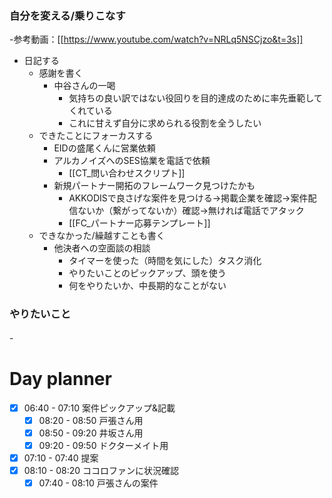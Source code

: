 ### 自分を変える/乗りこなす
-参考動画：[[https://www.youtube.com/watch?v=NRLq5NSCjzo&t=3s]]
- 日記する
	- 感謝を書く
		- 中谷さんの一喝
			- 気持ちの良い訳ではない役回りを目的達成のために率先垂範してくれている
			- これに甘えず自分に求められる役割を全うしたい
	- できたことにフォーカスする
		- EIDの盛尾くんに営業依頼
		- アルカノイズへのSES協業を電話で依頼
			- [[CT_問い合わせスクリプト]]
		- 新規パートナー開拓のフレームワーク見つけたかも
			- AKKODISで良さげな案件を見つける→掲載企業を確認→案件配信ないか（繋がってないか）確認→無ければ電話でアタック
			- [[FC_パートナー応募テンプレート]]
	- できなかった/繰越すことも書く
		-  他決者への空面談の相談
			- タイマーを使った（時間を気にした）タスク消化
			- やりたいことのピックアップ、頭を使う
			- 何をやりたいか、中長期的なことがない

### やりたいこと
-　

# Day planner

- [x] 06:40 - 07:10 案件ピックアップ&記載
	- [x] 08:20 - 08:50 戸張さん用
	- [x] 08:50 - 09:20 井坂さん用
	- [x] 09:20 - 09:50 ドクターメイト用
- [x] 07:10 - 07:40 提案
- [x] 08:10 - 08:20 ココロファンに状況確認
	- [x] 07:40 - 08:10 戸張さんの案件
